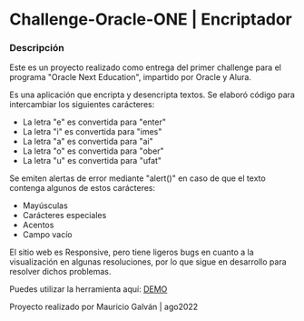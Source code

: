 # Challenge-Oracle-ONE | Encriptador

### Descripción

Este es un proyecto realizado como entrega del primer challenge para el programa "Oracle Next Education", impartido por Oracle y Alura.

Es una aplicación que encripta y desencripta textos.
Se elaboró código para intercambiar los siguientes carácteres:

- La letra "e" es convertida para "enter"
- La letra "i" es convertida para "imes"
- La letra "a" es convertida para "ai"
- La letra "o" es convertida para "ober"
- La letra "u" es convertida para "ufat"

Se emiten alertas de error mediante "alert()" en caso de que el texto contenga algunos de estos carácteres:
- Mayúsculas
- Carácteres especiales
- Acentos
- Campo vacío

El sitio web es Responsive, pero tiene ligeros bugs en cuanto a la visualización en algunas resoluciones, por lo que sigue en desarrollo para resolver dichos problemas.

Puedes utilizar la herramienta aquí: <a href="https://mauriciogalv.github.io/Challenge-Oracle-ONE/"> DEMO <a>


Proyecto realizado por Mauricio Galván | ago2022
